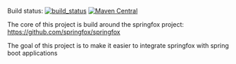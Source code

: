 Build status: [![build_status](https://travis-ci.org/robert2411/spring-boot-starter-springfox.svg?branch=master)](https://travis-ci.org/robert2411/spring-boot-starter-springfox) [![Maven Central](https://maven-badges.herokuapp.com/maven-central/com.github.robert2411/spring-boot-starter-springfox/badge.svg)](https://maven-badges.herokuapp.com/maven-central/com.github.robert2411/spring-boot-starter-springfox)


The core of this project is build around the springfox project: https://github.com/springfox/springfox

The goal of this project is to make it easier to integrate springfox with spring boot applications

